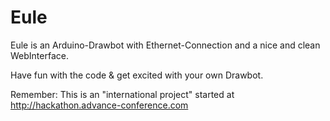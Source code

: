 Eule
====

Eule is an Arduino-Drawbot with Ethernet-Connection and a nice and clean WebInterface.

Have fun with the code & get excited with your own Drawbot.


Remember: This is an "international project" started at http://hackathon.advance-conference.com
